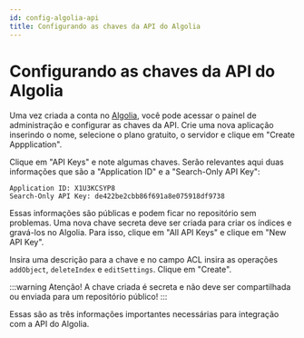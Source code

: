 ```yaml
---
id: config-algolia-api
title: Configurando as chaves da API do Algolia
---
```


# Configurando as chaves da API do Algolia
Uma vez criada a conta no [Algolia](https://www.algolia.com/), você pode acessar o painel de administração e configurar as chaves da API. Crie uma nova aplicação inserindo o nome, selecione o plano gratuito, o servidor e clique em "Create Appplication".

Clique em "API Keys" e note algumas chaves. Serão relevantes aqui duas informações que são a "Application ID" e a "Search-Only API Key":
```
Application ID: X1U3KCSYP8
Search-Only API Key: de422be2cbb86f691a8e075918df9738
```

Essas informações são públicas e podem ficar no repositório sem problemas. Uma nova chave secreta deve ser criada para criar os índices e gravá-los no Algolia. Para isso, clique em "All API Keys" e clique em "New API Key".

Insira uma descrição para a chave e no campo ACL insira as operações `addObject`, `deleteIndex` e `editSettings`. Clique em "Create".

:::warning Atenção!
A chave criada é secreta e não deve ser compartilhada ou enviada para um repositório público!
:::

Essas são as três informações importantes necessárias para integração com a API do Algolia.